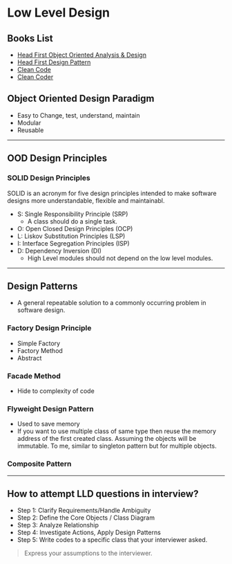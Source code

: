 # Low Level Design

## Books List

- [Head First Object Oriented Analysis & Design]()
- [Head First Design Pattern]()
- [Clean Code]()
- [Clean Coder]()

## Object Oriented Design Paradigm

- Easy to Change, test, understand, maintain
- Modular
- Reusable

---

## OOD Design Principles

### SOLID Design Principles

SOLID is an acronym for five design principles intended to make software designs more understandable, flexible and maintainabl.

- S: Single Responsibility Principle (SRP)
  - A class should do a single task.
- O: Open Closed Design Principles (OCP)
- L: Liskov Substitution Principles (LSP)
- I: Interface Segregation Principles (ISP)
- D: Dependency Inversion (DI)
  - High Level modules should not depend on the low level modules.

---

## Design Patterns

- A general repeatable solution to a commonly occurring problem in software design.

### Factory Design Principle

- Simple Factory
- Factory Method
- Abstract

### Facade Method

- Hide to complexity of code

### Flyweight Design Pattern

- Used to save memory
- If you want to use multiple class of same type then reuse the memory address of the first created class. Assuming the objects will be immutable. To me, similar to singleton pattern but for multiple objects.

### Composite Pattern

---

## How to attempt LLD questions in interview?

- Step 1: Clarify Requirements/Handle Ambiguity
- Step 2: Define the Core Objects / Class Diagram
- Step 3: Analyze Relationship
- Step 4: Investigate Actions, Apply Design Patterns
- Step 5: Write codes to a specific class that your interviewer asked.

> Express your assumptions to the interviewer.
